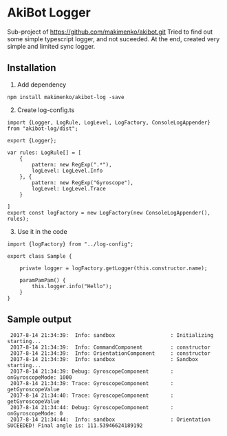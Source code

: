 # AkiBot Logger
Sub-project of https://github.com/makimenko/akibot.git
Tried to find out some simple typescript logger, and not suceeded.
At the end, created very simple and limited sync logger.

## Installation
1. Add dependency
```
npm install makimenko/akibot-log -save
```

2. Create log-config.ts
```
import {Logger, LogRule, LogLevel, LogFactory, ConsoleLogAppender} from "akibot-log/dist";

export {Logger};

var rules: LogRule[] = [
    {
        pattern: new RegExp(".*"),
        logLevel: LogLevel.Info
    }, {
        pattern: new RegExp("Gyroscope"),
        logLevel: LogLevel.Trace
    }

]
export const logFactory = new LogFactory(new ConsoleLogAppender(), rules);
```

3. Use it in the code
```
import {logFactory} from "../log-config";

export class Sample {

    private logger = logFactory.getLogger(this.constructor.name);

    paramPamPam() {
        this.logger.info("Hello");
    }
}
```

## Sample output
```
 2017-8-14 21:34:39:  Info: sandbox                  : Initializing starting...
 2017-8-14 21:34:39:  Info: CommandComponent         : constructor
 2017-8-14 21:34:39:  Info: OrientationComponent     : constructor
 2017-8-14 21:34:39:  Info: sandbox                  : Sandbox starting...
 2017-8-14 21:34:39: Debug: GyroscopeComponent       : onGyroscopeMode: 1000
 2017-8-14 21:34:39: Trace: GyroscopeComponent       : getGyroscopeValue
 2017-8-14 21:34:40: Trace: GyroscopeComponent       : getGyroscopeValue
 2017-8-14 21:34:44: Debug: GyroscopeComponent       : onGyroscopeMode: 0
 2017-8-14 21:34:44:  Info: sandbox                  : Orientation SUCEEDED! Final angle is: 111.53946624189192
 ```
